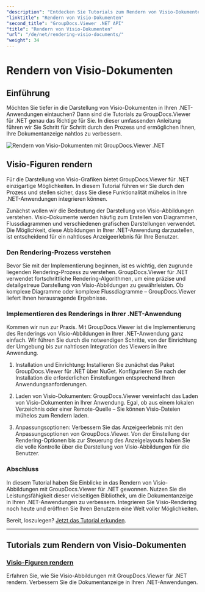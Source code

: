 ```yaml
---
"description": "Entdecken Sie Tutorials zum Rendern von Visio-Dokumenten mit GroupDocs.Viewer für .NET. Erfahren Sie, wie Sie die Dokumentanzeigefunktionen in Ihren .NET-Anwendungen mühelos verbessern."
"linktitle": "Rendern von Visio-Dokumenten"
"second_title": "GroupDocs.Viewer .NET API"
"title": "Rendern von Visio-Dokumenten"
"url": "/de/net/rendering-visio-documents/"
"weight": 34
---
```


# Rendern von Visio-Dokumenten

## Einführung

Möchten Sie tiefer in die Darstellung von Visio-Dokumenten in Ihren .NET-Anwendungen eintauchen? Dann sind die Tutorials zu GroupDocs.Viewer für .NET genau das Richtige für Sie. In dieser umfassenden Anleitung führen wir Sie Schritt für Schritt durch den Prozess und ermöglichen Ihnen, Ihre Dokumentanzeige nahtlos zu verbessern.

![Rendern von Visio-Dokumenten mit GroupDocs.Viewer .NET](/viewer/rendering-visio-documents/image.png)

## Visio-Figuren rendern

Für die Darstellung von Visio-Grafiken bietet GroupDocs.Viewer für .NET einzigartige Möglichkeiten. In diesem Tutorial führen wir Sie durch den Prozess und stellen sicher, dass Sie diese Funktionalität mühelos in Ihre .NET-Anwendungen integrieren können.

Zunächst wollen wir die Bedeutung der Darstellung von Visio-Abbildungen verstehen. Visio-Dokumente werden häufig zum Erstellen von Diagrammen, Flussdiagrammen und verschiedenen grafischen Darstellungen verwendet. Die Möglichkeit, diese Abbildungen in Ihrer .NET-Anwendung darzustellen, ist entscheidend für ein nahtloses Anzeigeerlebnis für Ihre Benutzer.

### Den Rendering-Prozess verstehen

Bevor Sie mit der Implementierung beginnen, ist es wichtig, den zugrunde liegenden Rendering-Prozess zu verstehen. GroupDocs.Viewer für .NET verwendet fortschrittliche Rendering-Algorithmen, um eine präzise und detailgetreue Darstellung von Visio-Abbildungen zu gewährleisten. Ob komplexe Diagramme oder komplexe Flussdiagramme – GroupDocs.Viewer liefert Ihnen herausragende Ergebnisse.

### Implementieren des Renderings in Ihrer .NET-Anwendung

Kommen wir nun zur Praxis. Mit GroupDocs.Viewer ist die Implementierung des Renderings von Visio-Abbildungen in Ihrer .NET-Anwendung ganz einfach. Wir führen Sie durch die notwendigen Schritte, von der Einrichtung der Umgebung bis zur nahtlosen Integration des Viewers in Ihre Anwendung.

1. Installation und Einrichtung: Installieren Sie zunächst das Paket GroupDocs.Viewer für .NET über NuGet. Konfigurieren Sie nach der Installation die erforderlichen Einstellungen entsprechend Ihren Anwendungsanforderungen.

2. Laden von Visio-Dokumenten: GroupDocs.Viewer vereinfacht das Laden von Visio-Dokumenten in Ihrer Anwendung. Egal, ob aus einem lokalen Verzeichnis oder einer Remote-Quelle – Sie können Visio-Dateien mühelos zum Rendern laden.

3. Anpassungsoptionen: Verbessern Sie das Anzeigeerlebnis mit den Anpassungsoptionen von GroupDocs.Viewer. Von der Einstellung der Rendering-Optionen bis zur Steuerung des Anzeigelayouts haben Sie die volle Kontrolle über die Darstellung von Visio-Abbildungen für die Benutzer.

### Abschluss

In diesem Tutorial haben Sie Einblicke in das Rendern von Visio-Abbildungen mit GroupDocs.Viewer für .NET gewonnen. Nutzen Sie die Leistungsfähigkeit dieser vielseitigen Bibliothek, um die Dokumentanzeige in Ihren .NET-Anwendungen zu verbessern. Integrieren Sie Visio-Rendering noch heute und eröffnen Sie Ihren Benutzern eine Welt voller Möglichkeiten.

Bereit, loszulegen? [Jetzt das Tutorial erkunden](./render-visio-figures/).

---

## Tutorials zum Rendern von Visio-Dokumenten
### [Visio-Figuren rendern](./render-visio-figures/)
Erfahren Sie, wie Sie Visio-Abbildungen mit GroupDocs.Viewer für .NET rendern. Verbessern Sie die Dokumentanzeige in Ihren .NET-Anwendungen.